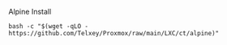 Alpine Install 

    bash -c "$(wget -qLO - https://github.com/Telxey/Proxmox/raw/main/LXC/ct/alpine)"
